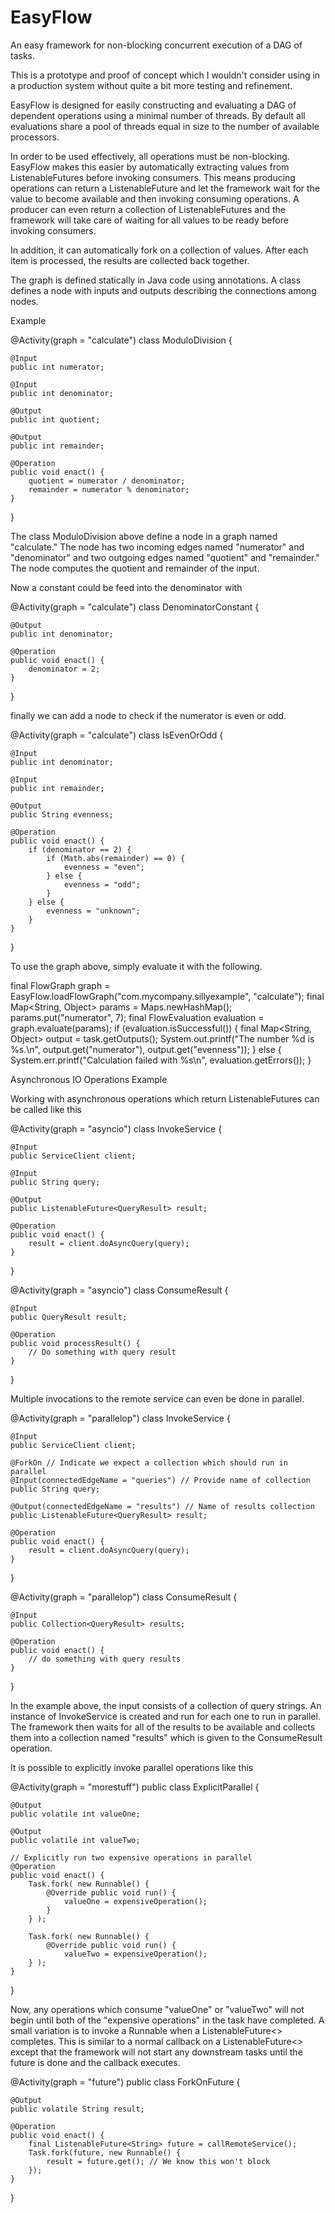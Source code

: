 EasyFlow
========

An easy framework for non-blocking concurrent execution of a DAG of tasks.

This is a prototype and proof of concept which I wouldn't consider using
in a production system without quite a bit more testing and refinement.

EasyFlow is designed for easily constructing and evaluating a DAG of dependent operations using a minimal number of threads.  By default all evaluations share a pool of threads equal in size to the number of available processors.

In order to be used effectively, all operations must be non-blocking. EasyFlow makes this easier by automatically extracting values from ListenableFutures before invoking consumers.  This means producing operations can return a ListenableFuture and let the framework wait for the value to become available and then invoking consuming operations.  A producer can even return a collection of ListenableFutures and the framework will take care of waiting for all values to be ready before invoking consumers.

In addition, it can automatically fork on a collection of values.  After each item is processed, the results are collected back together.

The graph is defined statically in Java code using annotations.  A class defines a node with inputs and outputs describing the connections among nodes.

Example

@Activity(graph = "calculate")
class ModuloDivision {

    @Input
    public int numerator;

    @Input
    public int denominator;

    @Output
    public int quotient;

    @Output
    public int remainder;

    @Operation
    public void enact() {
        quotient = numerator / denominator;
        remainder = numerator % denominator;
    }
}

The class ModuloDivision above define a node in a graph named "calculate." The node has two incoming edges named "numerator" and "denominator" and two outgoing edges named "quotient" and "remainder."  The node computes the quotient and remainder of the input.

Now a constant could be feed into the denominator with

@Activity(graph = "calculate")
class DenominatorConstant {

    @Output
    public int denominator;

    @Operation
    public void enact() {
        denominator = 2;
    }
}

finally we can add a node to check if the numerator is even or odd.

@Activity(graph = "calculate")
class IsEvenOrOdd {

    @Input
    public int denominator;

    @Input
    public int remainder;

    @Output
    public String evenness;

    @Operation
    public void enact() {
        if (denominator == 2) {
            if (Math.abs(remainder) == 0) {
                evenness = "even";
            } else {
                evenness = "odd";
            }
        } else {
            evenness = "unknown";
        }
    }
}

To use the graph above, simply evaluate it with the following.

final FlowGraph graph = EasyFlow.loadFlowGraph("com.mycompany.sillyexample", "calculate");
final Map<String, Object> params = Maps.newHashMap();
params.put("numerator", 7);
final FlowEvaluation evaluation = graph.evaluate(params);
if (evaluation.isSuccessful()) {
    final Map<String, Object> output = task.getOutputs();
    System.out.printf("The number %d is %s.\n", output.get("numerator"), output.get("evenness"));
} else {
    System.err.printf("Calculation failed with %s\n", evaluation.getErrors());
}

Asynchronous IO Operations Example

Working with asynchronous operations which return ListenableFutures can be called like this

@Activity(graph = "asyncio")
class InvokeService {

    @Input
    public ServiceClient client;

    @Input
    public String query;

    @Output
    public ListenableFuture<QueryResult> result;

    @Operation
    public void enact() {
        result = client.doAsyncQuery(query);
    }
}

@Activity(graph = "asyncio")
class ConsumeResult {

    @Input
    public QueryResult result;

    @Operation
    public void processResult() {
        // Do something with query result
    }
}

Multiple invocations to the remote service can even be done in parallel.

@Activity(graph = "parallelop")
class InvokeService {

    @Input
    public ServiceClient client;

    @ForkOn // Indicate we expect a collection which should run in parallel
    @Input(connectedEdgeName = "queries") // Provide name of collection
    public String query;

    @Output(connectedEdgeName = "results") // Name of results collection
    public ListenableFuture<QueryResult> result;

    @Operation
    public void enact() {
        result = client.doAsyncQuery(query);
    }
}

@Activity(graph = "parallelop")
class ConsumeResult {

    @Input
    public Collection<QueryResult> results;

    @Operation
    public void enact() {
        // do something with query results
    }
}

In the example above, the input consists of a collection of query strings. An instance of InvokeService is created and run for each one to run in parallel.  The framework then waits for all of the results to be available and collects them into a collection named "results" which is given to the ConsumeResult operation.

It is possible to explicitly invoke parallel operations like this

@Activity(graph = "morestuff")
public class ExplicitParallel {

    @Output
    public volatile int valueOne;

    @Output
    public volatile int valueTwo;

    // Explicitly run two expensive operations in parallel
    @Operation
    public void enact() {
        Task.fork( new Runnable() {
            @Override public void run() {
                valueOne = expensiveOperation();
            }
        } );

        Task.fork( new Runnable() {
            @Override public void run() {
                valueTwo = expensiveOperation();
        } );
    }

}

Now, any operations which consume "valueOne" or "valueTwo" will not begin until both of the "expensive operations" in the task have completed.  A small variation is to invoke a Runnable when a ListenableFuture<> completes. This is similar to a normal callback on a ListenableFuture<> except that the framework will not start any downstream tasks until the future is done and the callback executes.

@Activity(graph = "future")
public class ForkOnFuture {

    @Output
    public volatile String result;

    @Operation
    public void enact() {
        final ListenableFuture<String> future = callRemoteService();
        Task.fork(future, new Runnable() {
            result = future.get(); // We know this won't block
        });
    }

}

